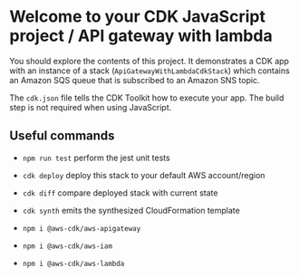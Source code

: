 # Welcome to your CDK JavaScript project / API gateway with lambda

You should explore the contents of this project. It demonstrates a CDK app with an instance of a stack (`ApiGatewayWithLambdaCdkStack`)
which contains an Amazon SQS queue that is subscribed to an Amazon SNS topic.

The `cdk.json` file tells the CDK Toolkit how to execute your app. The build step is not required when using JavaScript.

## Useful commands

* `npm run test`         perform the jest unit tests
* `cdk deploy`           deploy this stack to your default AWS account/region
* `cdk diff`             compare deployed stack with current state
* `cdk synth`            emits the synthesized CloudFormation template

* `npm i @aws-cdk/aws-apigateway`
* `npm i @aws-cdk/aws-iam`
* `npm i @aws-cdk/aws-lambda`
